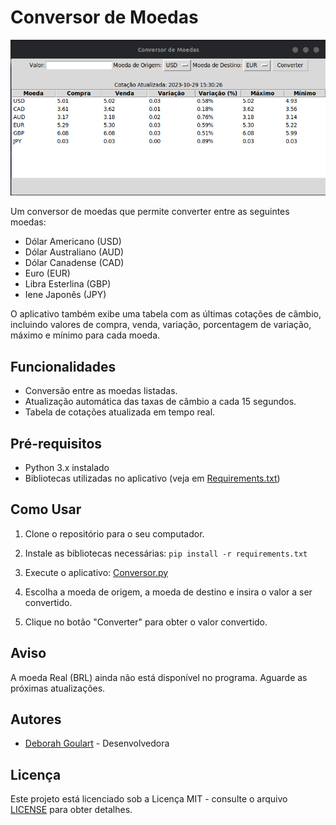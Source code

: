 # Conversor de Moedas

![Conversor de Moedas](img/Screenshot-conversor.png)

Um conversor de moedas que permite converter entre as seguintes moedas: 

- Dólar Americano (USD)
- Dólar Australiano (AUD)
- Dólar Canadense (CAD)
- Euro (EUR)
- Libra Esterlina (GBP)
- Iene Japonês (JPY)

O aplicativo também exibe uma tabela com as últimas cotações de câmbio, incluindo valores de compra, venda, variação, porcentagem de variação, máximo e mínimo para cada moeda.

## Funcionalidades

- Conversão entre as moedas listadas.
- Atualização automática das taxas de câmbio a cada 15 segundos.
- Tabela de cotações atualizada em tempo real.

## Pré-requisitos

- Python 3.x instalado
- Bibliotecas utilizadas no aplicativo (veja em [Requirements.txt](Requirements.txt))

## Como Usar

1. Clone o repositório para o seu computador.

2. Instale as bibliotecas necessárias: `pip install -r requirements.txt`

3. Execute o aplicativo: [Conversor.py](Conversor.py)

4. Escolha a moeda de origem, a moeda de destino e insira o valor a ser convertido.

5. Clique no botão "Converter" para obter o valor convertido.

## Aviso

A moeda Real (BRL) ainda não está disponível no programa. Aguarde as próximas atualizações.

## Autores

- [Deborah Goulart](https://github.com/DebGoulart) - Desenvolvedora

## Licença

Este projeto está licenciado sob a Licença MIT - consulte o arquivo [LICENSE](LICENSE) para obter detalhes.





